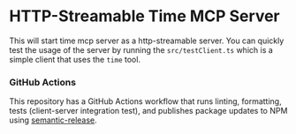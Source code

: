 # HTTP-Streamable Time MCP Server

This will start time mcp server as a http-streamable server.
You can quickly test the usage of the server by running the `src/testClient.ts` which is a simple client that uses the `time` tool.

### GitHub Actions

This repository has a GitHub Actions workflow that runs linting, formatting, tests (client-server integration test), and publishes package updates to NPM using [semantic-release](https://semantic-release.gitbook.io/semantic-release/).
